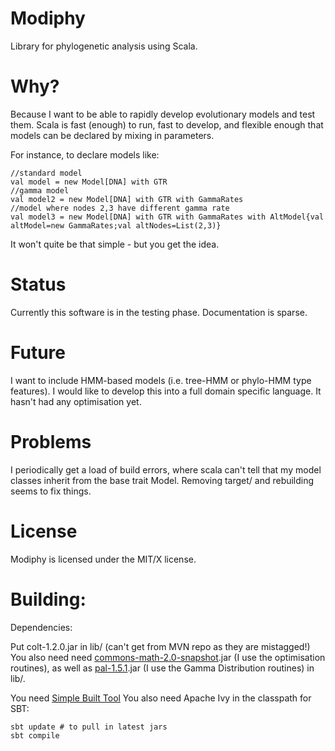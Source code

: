 Modiphy
=======

Library for phylogenetic analysis using Scala.

Why?
====

Because I want to be able to rapidly develop evolutionary models and test them.
Scala is fast (enough) to run, fast to develop, and flexible enough that models 
can be declared by mixing in parameters.

For instance, to declare models like:

    //standard model
    val model = new Model[DNA] with GTR
    //gamma model
    val model2 = new Model[DNA] with GTR with GammaRates
    //model where nodes 2,3 have different gamma rate
    val model3 = new Model[DNA] with GTR with GammaRates with AltModel{val altModel=new GammaRates;val altNodes=List(2,3)}
    
It won't quite be that simple - but you get the idea.

Status
======

Currently this software is in the testing phase. Documentation is sparse.

Future
======

I want to include HMM-based models (i.e. tree-HMM or phylo-HMM type features).
I would like to develop this into a full domain specific language.
It hasn't had any optimisation yet.

Problems
========

I periodically get a load of build errors, where scala can't tell that my model classes
inherit from the base trait Model. Removing target/ and rebuilding seems to fix things.

License
=======

Modiphy is licensed under the MIT/X license.

Building:
=========

Dependencies:

Put colt-1.2.0.jar in lib/ (can't get from MVN repo as they are mistagged!)
You also need need [commons-math-2.0-snapshot](http://commons.apache.org/math/).jar
(I use the optimisation routines), as well as
[pal-1.5.1](http://www.cebl.auckland.ac.nz/pal-project/download.html).jar (I use
the Gamma Distribution routines) in lib/.

You need [Simple Built Tool](http://code.google.com/p/simple-build-tool/)
You also need Apache Ivy in the classpath for SBT:

    sbt update # to pull in latest jars
    sbt compile


